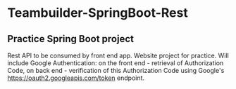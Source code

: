 # Teambuilder-SpringBoot-Rest
## Practice Spring Boot project

Rest API to be consumed by front end app. Website project for practice.
Will include Google Authentication: on the front end - retrieval of Authorization Code,
on back end - verification of this Authorization Code using Google's https://oauth2.googleapis.com/token endpoint.
